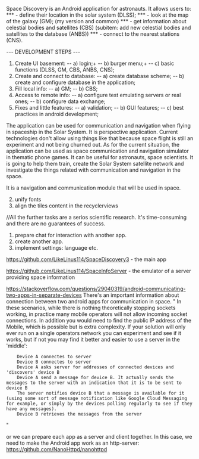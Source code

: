 Space Discovery is an Android application for astronauts.
It allows users to:
*** - define their location in the solar system (DLSS);
*** - look at the map of the galaxy (GM); (my version and common)
*** - get information about celestial bodies and satellites (CBS) (subitem: add new celestial bodies and satellites to the database (ANBS))
*** - connect to the nearest stations (CNS).

--- DEVELOPMENT STEPS ---

1. Create UI basement:
-- a) login;+
-- b) burger menu;+
-- c) basic functions (DLSS, GM, CBS, ANBS, CNS);
2. Create and connect to database:
-- a) create database scheme;
-- b) create and configure database in the application;
3. Fill local info:
-- a) GM;
-- b) CBS;
4. Access to remote info:
-- a) configure test emulating servers or real ones;
-- b) configure data exchange;
5. Fixes and little features:
-- a) validation;
-- b) GUI features;
-- c) best practices in android development;

	

The application can be used for communication and navigation when flying in spaceship in the Solar System. It is perspective application. Current technologies don't allow using things like that because
space flight is still an experiment and not being churned out. As for the current situation, the application can be used as space communication and navigation simulator in thematic phone games.
It can be useful for astronauts, space scientists. It is going to help them train, create the Solar System satellite network and investigate the things related with communication and navigation
in the space.

It is a navigation and communication module that will be used in space.




2. unify fonts
3. align the tiles content in the recyclerviews



//All the further tasks are a serios scientific research. It's time-consuming and there are no guarantees of success. 

1. prepare chat for interaction with another app.
2. create another app.
3. implement settings: language etc.






https://github.com/LikeLinus114/SpaceDiscovery3 - the main app

https://github.com/LikeLinus114/SpaceInfoServer - the emulator of a server providing space information






https://stackoverflow.com/questions/29040319/android-communicating-two-apps-in-separate-devices
There's an important information about connection between two android apps for communication in space.
"
	In these scenarios, while there is nothing theoretically stopping sockets working, in practice many mobile operators will not allow incoming socket connections. In addition you would need to find the public IP address of the Mobile, which is possible but is extra complexity. If your solution will only ever run on a single operators network you can experiment and see if it works, but if not you may find it better and easier to use a server in the 'middle':

		Device A connectes to server
		Device B connectes to server
		Device A asks server for addresses of connected devices and 'discovers' device B
		Device A send a message for device B. It actually sends the messages to the server with an indication that it is to be sent to device B
		The server notifies device B that a message is available for it (using some sort of message notification like Google Cloud Messaging for example, or simply by the devices polling regularly to see if they have any messages).
		Device B retrieves the messages from the server
"

or we can prepare each app as a server and client together. In this case, we need to make the Android app work as an http-server: https://github.com/NanoHttpd/nanohttpd